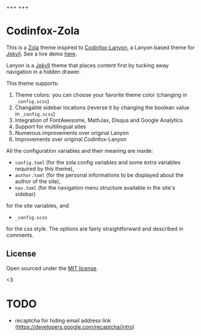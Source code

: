 +++
+++

# Codinfox-Zola

This is a [Zola](https://www.getzola.com) theme inspired to [Codinfox-Lanyon](https://codinfox.github.com/), a Lanyon based theme for [Jekyll](http://jekyllrb.com). See a live demo [here](http://svavs.github.io).

Lanyon is a [Jekyll](http://jekyllrb.com) theme that places content first by tucking away navigation in a hidden drawer.

This theme supports:

1. Theme colors: you can choose your favorite theme color (changing in `_config.scss`)
2. Changable sidebar locations (reverse it by changing the boolean value in `_config.scss`)
3. Integration of FontAwesome, MathJax, Disqus and Google Analytics
4. Support for multilingual sites
5. Numerous improvements over original Lanyon
6. Improvements over original Codinfox-Lanyon

All the configuration variables and their meaning are inside:

- `config.toml` (for the zola config variables and some extra variables required by this theme),
- `author.toml` (for the personal informations to be displayed about the author of the site),
- `nav.toml` (for the navigation menu structure available in the site's sidebar)

for the site variables, and

- `_config.scss`

for the css style. The options are fairly straightforward and described in comments.


## License

Open sourced under the [MIT license](LICENSE.md).

<3

# TODO
 - recaptcha for hiding email address link (https://developers.google.com/recaptcha/intro)
